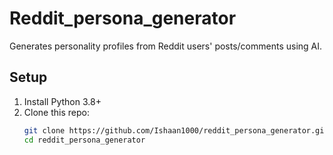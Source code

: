 # Reddit_persona_generator
Generates personality profiles from Reddit users' posts/comments using AI.

## Setup
1. Install Python 3.8+
2. Clone this repo:
   ```bash
   git clone https://github.com/Ishaan1000/reddit_persona_generator.git
   cd reddit_persona_generator
